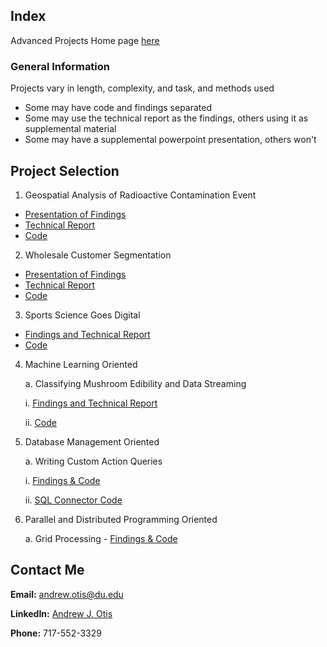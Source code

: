 ## Index
Advanced Projects Home page [here](https://github.com/JAMPS657/Advanced_Programming_Projects)

### General Information
Projects vary in length, complexity, and task, and methods used
- Some may have code and findings separated
- Some may use the technical report as the findings, others using it as supplemental material
- Some may have a supplemental powerpoint presentation, others won't

## Project Selection

1. Geospatial Analysis of Radioactive Contamination Event 
- [Presentation of Findings](https://github.com/JAMPS657/Advanced_Programming_Projects/blob/main/Projects/Geospatial%20Analysis%20of%20Radioactive%20Contamination%20Event/final_project_presentation.pdf)
- [Technical Report](https://github.com/JAMPS657/Advanced_Programming_Projects/blob/main/Projects/Geospatial%20Analysis%20of%20Radioactive%20Contamination%20Event/final_project_writeup.pdf)
- [Code](https://github.com/JAMPS657/Advanced_Programming_Projects/blob/main/Projects/Geospatial%20Analysis%20of%20Radioactive%20Contamination%20Event/final_project_code_(final).ipynb)

2. Wholesale Customer Segmentation 
- [Presentation of Findings](https://github.com/JAMPS657/Advanced_Programming_Projects/blob/main/Projects/Wholesale%20Customer%20Segmentation/DS_captsone_midterm_presentation(final).pdf)
- [Technical Report](https://github.com/JAMPS657/Advanced_Programming_Projects/blob/main/Projects/Wholesale%20Customer%20Segmentation/midterm_project_writeup(final).pdf)
- [Code](https://github.com/JAMPS657/Advanced_Programming_Projects/blob/main/Projects/Wholesale%20Customer%20Segmentation/wholesale_customer_segmentation(final).ipynb)

3. Sports Science Goes Digital 
- [Findings and Technical Report](https://github.com/JAMPS657/Advanced_Programming_Projects/blob/main/Projects/Sports%20Science%20Goes%20Digital/Writeup_final_project_ds_tools_II.pdf)
- [Code](https://github.com/JAMPS657/Advanced_Programming_Projects/blob/main/Projects/Sports%20Science%20Goes%20Digital/Analysis%20of%20Rocket%20League%20Replay%20Metrics.ipynb)

4. Machine Learning Oriented

   a. Classifying Mushroom Edibility and Data Streaming

      i. [Findings and Technical Report](https://github.com/JAMPS657/Advanced_Programming_Projects/blob/main/Projects/Mushroom%20Edibility%20and%20Data%20Streaming/Assignment2_writeup_rd.pdf)

      ii. [Code](https://github.com/JAMPS657/Advanced_Programming_Projects/blob/main/Projects/Mushroom%20Edibility%20and%20Data%20Streaming/Assignment2_notebook_final.ipynb)

5. Database Management Oriented

   a. Writing Custom Action Queries

      i. [Findings & Code](https://github.com/JAMPS657/Advanced_Programming_Projects/blob/main/Projects/Writing%20Action%20Queries/Database_action_quering.ipynb)

      ii. [SQL Connector Code](https://github.com/JAMPS657/Advanced_Programming_Projects/blob/main/Projects/Writing%20Action%20Queries/pymongo_ex_update_delete.py)

7. Parallel and Distributed Programming Oriented

   a. Grid Processing - [Findings & Code](https://github.com/JAMPS657/Advanced_Programming_Projects/blob/main/Projects/Grid%20Processing%20for%20Parallel%20and%20Distributed%20Networks/Grid_Processing_Geographic_Data_with_Apache_Spark_RDDs.ipynb)

## Contact Me
**Email:** andrew.otis@du.edu

**LinkedIn:** [Andrew J. Otis](https://www.linkedin.com/in/andrew-james-otis/)

**Phone:** 717-552-3329
